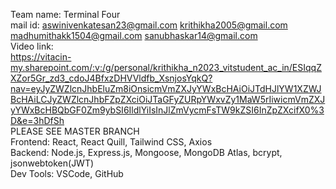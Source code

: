 Team name: Terminal Four  
mail id: 
aswinivenkatesan23@gmail.com
krithikha2005@gmail.com
madhumithakk1504@gmail.com
sanubhaskar14@gmail.com  
Video link:  
https://vitacin-my.sharepoint.com/:v:/g/personal/krithikha_n2023_vitstudent_ac_in/ESIqqZXZor5Gr_zd3_cdoJ4BfxzDHVVldfb_XsnjosYqkQ?nav=eyJyZWZlcnJhbEluZm8iOnsicmVmZXJyYWxBcHAiOiJTdHJlYW1XZWJBcHAiLCJyZWZlcnJhbFZpZXciOiJTaGFyZURpYWxvZy1MaW5rIiwicmVmZXJyYWxBcHBQbGF0Zm9ybSI6IldlYiIsInJlZmVycmFsTW9kZSI6InZpZXcifX0%3D&e=3hDfSh  
PLEASE SEE MASTER BRANCH  
Frontend: React, React Quill, Tailwind CSS, Axios  
Backend: Node.js, Express.js, Mongoose, MongoDB Atlas, bcrypt, jsonwebtoken(JWT)  
Dev Tools: VSCode, GitHub
